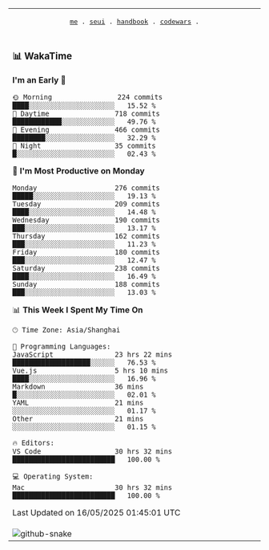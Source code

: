 
<div align="center">

<table>
<tr><td>
  <p align="center">
  <samp>
    <a href="https://github.com/SeaMmMm/SeaMmMm">me</a> .
    <a href="https://github.com/SeaMmMm/se-element">seui</a> .
    <a href="https://github.com/SeaMmMm/HandBook">handbook</a> .
    <a href="https://github.com/SeaMmMm/codeWars">codewars</a> .
  </samp>
    </p>
</td></tr>

<tr><td>

### 📊 WakaTime

<!--START_SECTION:waka-->
**I'm an Early 🐤** 

```text
🌞 Morning                224 commits         ████░░░░░░░░░░░░░░░░░░░░░   15.52 % 
🌆 Daytime                718 commits         ████████████░░░░░░░░░░░░░   49.76 % 
🌃 Evening                466 commits         ████████░░░░░░░░░░░░░░░░░   32.29 % 
🌙 Night                  35 commits          █░░░░░░░░░░░░░░░░░░░░░░░░   02.43 % 
```
📅 **I'm Most Productive on Monday** 

```text
Monday                   276 commits         █████░░░░░░░░░░░░░░░░░░░░   19.13 % 
Tuesday                  209 commits         ████░░░░░░░░░░░░░░░░░░░░░   14.48 % 
Wednesday                190 commits         ███░░░░░░░░░░░░░░░░░░░░░░   13.17 % 
Thursday                 162 commits         ███░░░░░░░░░░░░░░░░░░░░░░   11.23 % 
Friday                   180 commits         ███░░░░░░░░░░░░░░░░░░░░░░   12.47 % 
Saturday                 238 commits         ████░░░░░░░░░░░░░░░░░░░░░   16.49 % 
Sunday                   188 commits         ███░░░░░░░░░░░░░░░░░░░░░░   13.03 % 
```


📊 **This Week I Spent My Time On** 

```text
🕑︎ Time Zone: Asia/Shanghai

💬 Programming Languages: 
JavaScript               23 hrs 22 mins      ███████████████████░░░░░░   76.53 % 
Vue.js                   5 hrs 10 mins       ████░░░░░░░░░░░░░░░░░░░░░   16.96 % 
Markdown                 36 mins             █░░░░░░░░░░░░░░░░░░░░░░░░   02.01 % 
YAML                     21 mins             ░░░░░░░░░░░░░░░░░░░░░░░░░   01.17 % 
Other                    21 mins             ░░░░░░░░░░░░░░░░░░░░░░░░░   01.15 % 

🔥 Editors: 
VS Code                  30 hrs 32 mins      █████████████████████████   100.00 % 

💻 Operating System: 
Mac                      30 hrs 32 mins      █████████████████████████   100.00 % 
```


 Last Updated on 16/05/2025 01:45:01 UTC
<!--END_SECTION:waka-->
</td></tr>

<tr><td>
  <img alt="github-snake" src="profile-snake-contrib/github-user-contribution.svg"/>
</td></tr>

</table>

